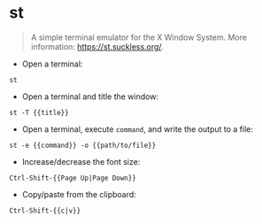 # st

> A simple terminal emulator for the X Window System.
> More information: <https://st.suckless.org/>.

- Open a terminal:

`st`

- Open a terminal and title the window:

`st -T {{title}}`

- Open a terminal, execute `command`, and write the output to a file:

`st -e {{command}} -o {{path/to/file}}`

- Increase/decrease the font size:

`Ctrl-Shift-{{Page Up|Page Down}}`

- Copy/paste from the clipboard:

`Ctrl-Shift-{{c|v}}`
